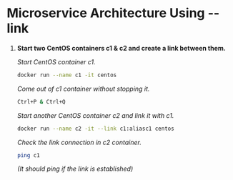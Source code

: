 # Microservice Architecture Using --link

1. **Start two CentOS containers c1 & c2 and create a link between them.**

    *Start CentOS container c1.*
    
    ```bash
    docker run --name c1 -it centos
    ```
    
    *Come out of c1 container without stopping it.*
    
    ```bash
    Ctrl+P & Ctrl+Q
    ```
    
    *Start another CentOS container c2 and link it with c1.*
    
    ```bash
    docker run --name c2 -it --link c1:aliasc1 centos
    ```
    
    *Check the link connection in c2 container.*
    
    ```bash
    ping c1
    ```
    
    *(It should ping if the link is established)*

